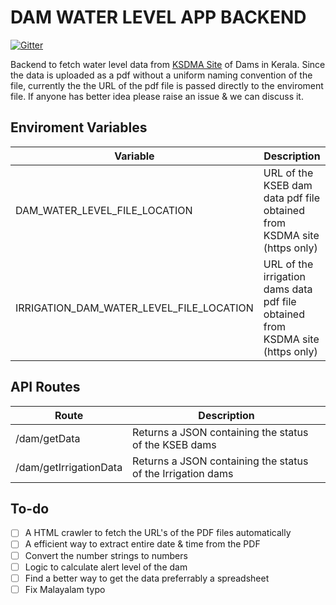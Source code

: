 # DAM WATER LEVEL APP BACKEND
[![Gitter](https://badges.gitter.im/dam-water-level-app/community.svg)](https://gitter.im/dam-water-level-app/community?utm_source=badge&utm_medium=badge&utm_campaign=pr-badge)

Backend to fetch water level data from [KSDMA Site](https://sdma.kerala.gov.in/dam-water-level/) of Dams in Kerala.
Since the data is uploaded as a pdf without a uniform naming convention of the file, currently the the URL of the pdf file is passed directly to the enviroment file. If anyone has better idea please raise an issue & we can discuss it.

## Enviroment Variables
Variable | Description
---------|------------
DAM_WATER_LEVEL_FILE_LOCATION | URL of the KSEB dam data pdf file obtained from KSDMA site (https only)
IRRIGATION_DAM_WATER_LEVEL_FILE_LOCATION | URL of the irrigation dams data pdf file obtained from KSDMA site (https only)
## API Routes
Route | Description
------|------------
/dam/getData| Returns a JSON containing the status of the KSEB dams
/dam/getIrrigationData| Returns a JSON containing the status of the Irrigation dams

## To-do
- [ ] A HTML crawler to fetch the URL's of the PDF files automatically
- [ ] A efficient way to extract entire date & time from the PDF
- [ ] Convert the number strings to numbers
- [ ] Logic to calculate alert level of the dam
- [ ] Find a better way to get the data preferrably a spreadsheet
- [ ] Fix Malayalam typo
